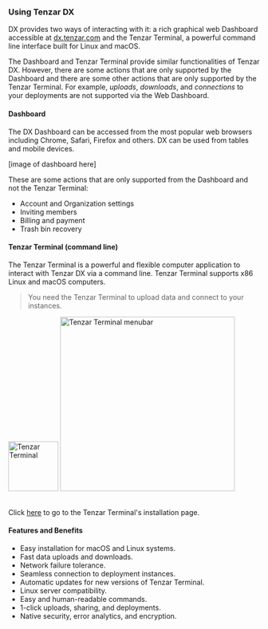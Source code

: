 ### Using Tenzar DX

DX provides two ways of interacting with it: a rich graphical web Dashboard accessible at [dx.tenzar.com](https://dx.tenzar.com) and the Tenzar Terminal, a powerful command line interface built for Linux and macOS.

The Dashboard and Tenzar Terminal provide similar functionalities of Tenzar DX. However, there are some actions that are only supported by the Dashboard and there are some other actions that are only supported by the Tenzar Terminal. For example, *uploads*, *downloads*, and *connections* to your deployments are not supported via the Web Dashboard.

#### Dashboard

The DX Dashboard can be accessed from the most popular web browsers including Chrome, Safari, Firefox and others. DX can be used from tables and mobile devices.

[image of dashboard here]

These are some actions that are only supported from the Dashboard and not the Tenzar Terminal:
  - Account and Organization settings
  - Inviting members
  - Billing and payment
  - Trash bin recovery


#### Tenzar Terminal (command line)

The Tenzar Terminal is a powerful and flexible computer application to interact with Tenzar DX via a command line. Tenzar Terminal supports x86 Linux and macOS computers.

> You need the Tenzar Terminal to upload data and connect to your instances.


<img src="https://s3.amazonaws.com/assets.tenzar.com/docs/tenzar-app.png" alt="Tenzar Terminal" height="100">
<img src="https://s3.amazonaws.com/assets.tenzar.com/docs/install-menubar.png" alt="Tenzar Terminal menubar" width="350" style="margin-bottom:20px">

Click [here](https://dx.tenzar.com/install) to go to the Tenzar Terminal's installation page.


#### Features and Benefits
- Easy installation for macOS and Linux systems.
- Fast data uploads and downloads.
- Network failure tolerance.
- Seamless connection to deployment instances.
- Automatic updates for new versions of Tenzar Terminal.
- Linux server compatibility.
- Easy and human-readable commands.
- 1-click uploads, sharing, and deployments.
- Native security, error analytics, and encryption.
